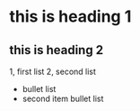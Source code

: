 # this is heading 1
## this is heading 2
1, first list
2, second list
+ bullet list
+ second item bullet list

